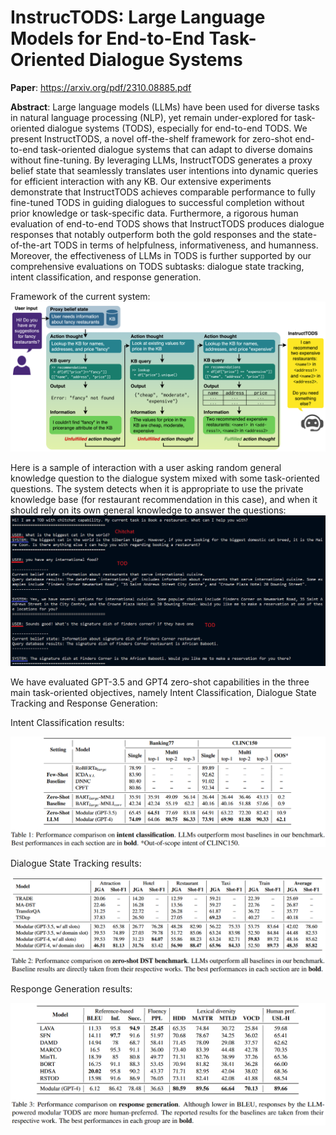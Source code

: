 # InstrucTODS: Large Language Models for End-to-End Task-Oriented Dialogue Systems

**Paper**: https://arxiv.org/pdf/2310.08885.pdf

**Abstract**: Large language models (LLMs) have been used for diverse tasks in natural language processing (NLP), yet remain under-explored for task-oriented dialogue systems (TODS), especially for end-to-end TODS. We present InstructTODS, a novel off-the-shelf framework for zero-shot end-to-end task-oriented dialogue systems that can adapt to diverse domains without fine-tuning. By leveraging LLMs, InstructTODS generates a proxy belief state that seamlessly translates user intentions into dynamic queries for efficient interaction with any KB. Our extensive experiments demonstrate that InstructTODS achieves comparable performance to fully fine-tuned TODS in guiding dialogues to successful completion without prior knowledge or task-specific data. Furthermore, a rigorous human evaluation of end-to-end TODS shows that InstructTODS produces dialogue responses that notably outperform both the gold responses and the state-of-the-art TODS in terms of helpfulness, informativeness, and humanness. Moreover, the effectiveness of LLMs in TODS is further supported by our comprehensive evaluations on TODS subtasks: dialogue state tracking, intent classification, and response generation.

Framework of the current system:
![Alt text](imgs/Framework.png?raw=true "Framework")

Here is a sample of interaction with a user asking random general knowledge question to the dialogue system mixed with some task-oriented questions. The system detects when it is appropriate to use the private knowledge base (for restaurant recommendation in this case), and when it should rely on its own general knowledge to answer the questions:
![Alt text](imgs/Demo.png?raw=true "Demo")

We have evaluated GPT-3.5 and GPT4 zero-shot capabilities in the three main task-oriented objectives, namely Intent Classification, Dialogue State Tracking and Response Generation:

Intent Classification results:
<p align="center">
<img width=1600  src="imgs/IC.png?raw=true">
</p>

Dialogue State Tracking results:
<p align="center">
<img src="imgs/DST.png?raw=true">
</p>

Responge Generation results:
<p align="center">
<img src="imgs/RG.png?raw=true">
</p>
